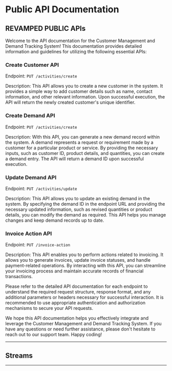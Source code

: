 # Public API Documentation
## REVAMPED PUBLIC APIs

Welcome to the API documentation for the Customer Management and Demand Tracking System! This documentation provides detailed information and guidelines for utilizing the following essential APIs:

### Create Customer API

Endpoint: `PUT /activities/create`

Description: This API allows you to create a new customer in the system. It provides a simple way to add customer details such as name, contact information, and other relevant information. Upon successful execution, the API will return the newly created customer's unique identifier.

### Create Demand API

Endpoint: `PUT /activities/create`

Description: With this API, you can generate a new demand record within the system. A demand represents a request or requirement made by a customer for a particular product or service. By providing the necessary inputs, such as customer ID, product details, and quantities, you can create a demand entry. The API will return a demand ID upon successful execution.


### Update Demand API

Endpoint: `PUT /activities/update`

Description: This API allows you to update an existing demand in the system. By specifying the demand ID in the endpoint URL and providing the necessary updated information, such as revised quantities or product details, you can modify the demand as required. This API helps you manage changes and keep demand records up to date.

### Invoice Action API

Endpoint: `PUT /invoice-action`

Description: This API enables you to perform actions related to invoicing. It allows you to generate invoices, update invoice statuses, and handle payment-related operations. By interacting with this API, you can streamline your invoicing process and maintain accurate records of financial transactions.

Please refer to the detailed API documentation for each endpoint to understand the required request structure, response format, and any additional parameters or headers necessary for successful interaction. It is recommended to use appropriate authentication and authorization mechanisms to secure your API requests.

We hope this API documentation helps you effectively integrate and leverage the Customer Management and Demand Tracking System. If you have any questions or need further assistance, please don't hesitate to reach out to our support team. Happy coding!

----
## Streams

----


